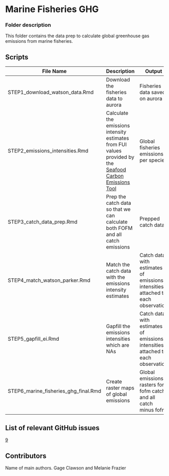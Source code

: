# Marine Fisheries GHG

### Folder description
This folder contains the data prep to calculate global greenhouse gas emissions from marine fisheries. 


## Scripts
|File Name|Description|Output|
|---	|---	|---	|
|STEP1_download_watson_data.Rmd | Download the fisheries data to aurora |  Fisheries data saved on aurora |
|STEP2_emissions_intensities.Rmd | Calculate the emissions intensity estimates from FUI values provided by the [Seafood Carbon Emissions Tool](http://seafoodco2.dal.ca/) |  Global fisheries emissions per species |
|STEP3_catch_data_prep.Rmd | Prep the catch data so that we can calculate both FOFM and all catch emissions |  Prepped catch data |
|STEP4_match_watson_parker.Rmd | Match the catch data with the emissions intensity estimates | Catch data with estimates of emissions intensities attached to each observation |
|STEP5_gapfill_ei.Rmd | Gapfill the emissions intensities which are NAs |  Catch data with estimates of emissions intensities attached to each observation |
|STEP6_marine_fisheries_ghg_final.Rmd | Create raster maps of global emissions |  Global emissions rasters for fofm catch and all catch minus fofm |


## List of relevant GitHub issues
[9](https://github.com/OHI-Science/global_food_issues/issues/9)

## Contributors
Name of main authors.
Gage Clawson and Melanie Frazier